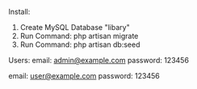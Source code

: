 Install:

1) Create MySQL Database "libary"
2) Run Command: php artisan migrate
3) Run Command: php artisan db:seed

Users:
email: admin@example.com
password: 123456


email: user@example.com
password: 123456
